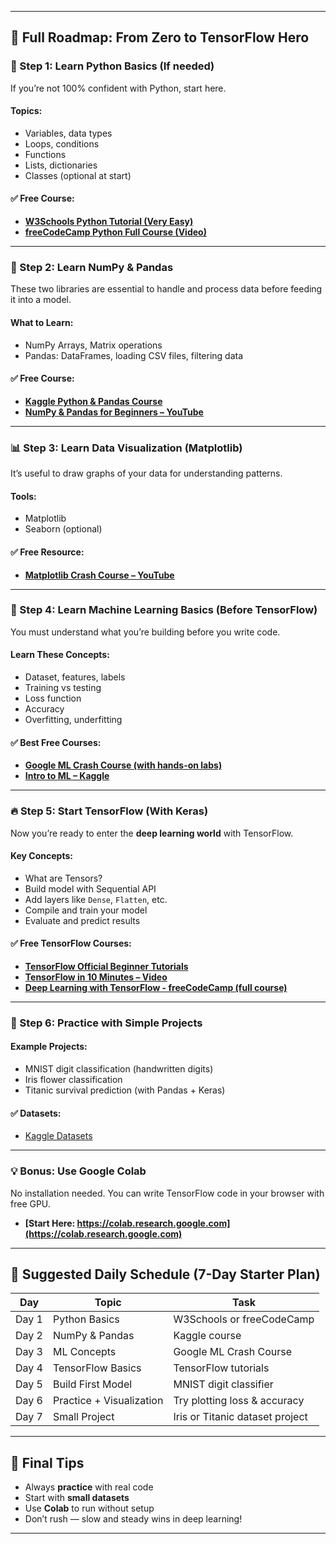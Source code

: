 
---

## 📘 Full Roadmap: From Zero to TensorFlow Hero

### 🌱 Step 1: Learn Python Basics (If needed)

If you’re not 100% confident with Python, start here.

#### Topics:

* Variables, data types
* Loops, conditions
* Functions
* Lists, dictionaries
* Classes (optional at start)

#### ✅ Free Course:

* **[W3Schools Python Tutorial (Very Easy)](https://www.w3schools.com/python/)**
* **[freeCodeCamp Python Full Course (Video)](https://www.youtube.com/watch?v=rfscVS0vtbw)**

---

### 🧮 Step 2: Learn NumPy & Pandas

These two libraries are essential to handle and process data before feeding it into a model.

#### What to Learn:

* NumPy Arrays, Matrix operations
* Pandas: DataFrames, loading CSV files, filtering data

#### ✅ Free Course:

* **[Kaggle Python & Pandas Course](https://www.kaggle.com/learn/python)**
* **[NumPy & Pandas for Beginners – YouTube](https://www.youtube.com/watch?v=vmEHCJofslg)**

---

### 📊 Step 3: Learn Data Visualization (Matplotlib)

It’s useful to draw graphs of your data for understanding patterns.

#### Tools:

* Matplotlib
* Seaborn (optional)

#### ✅ Free Resource:

* **[Matplotlib Crash Course – YouTube](https://www.youtube.com/watch?v=3Xc3CA655Y4)**

---

### 🤖 Step 4: Learn Machine Learning Basics (Before TensorFlow)

You must understand what you’re building before you write code.

#### Learn These Concepts:

* Dataset, features, labels
* Training vs testing
* Loss function
* Accuracy
* Overfitting, underfitting

#### ✅ Best Free Courses:

* **[Google ML Crash Course (with hands-on labs)](https://developers.google.com/machine-learning/crash-course)**
* **[Intro to ML – Kaggle](https://www.kaggle.com/learn/intro-to-machine-learning)**

---

### 🔥 Step 5: Start TensorFlow (With Keras)

Now you’re ready to enter the **deep learning world** with TensorFlow.

#### Key Concepts:

* What are Tensors?
* Build model with Sequential API
* Add layers like `Dense`, `Flatten`, etc.
* Compile and train your model
* Evaluate and predict results

#### ✅ Free TensorFlow Courses:

* **[TensorFlow Official Beginner Tutorials](https://www.tensorflow.org/tutorials/keras/classification)**
* **[TensorFlow in 10 Minutes – Video](https://www.youtube.com/watch?v=tPYj3fFJGjk)**
* **[Deep Learning with TensorFlow - freeCodeCamp (full course)](https://www.youtube.com/watch?v=ApXoWvfEYVU)**

---

### 🧪 Step 6: Practice with Simple Projects

#### Example Projects:

* MNIST digit classification (handwritten digits)
* Iris flower classification
* Titanic survival prediction (with Pandas + Keras)

#### ✅ Datasets:

* [Kaggle Datasets](https://www.kaggle.com/datasets)

---

### 💡 Bonus: Use Google Colab

No installation needed. You can write TensorFlow code in your browser with free GPU.

* **[Start Here: https://colab.research.google.com](https://colab.research.google.com)**

---

## 🎯 Suggested Daily Schedule (7-Day Starter Plan)

| Day   | Topic                    | Task                            |
| ----- | ------------------------ | ------------------------------- |
| Day 1 | Python Basics            | W3Schools or freeCodeCamp       |
| Day 2 | NumPy & Pandas           | Kaggle course                   |
| Day 3 | ML Concepts              | Google ML Crash Course          |
| Day 4 | TensorFlow Basics        | TensorFlow tutorials            |
| Day 5 | Build First Model        | MNIST digit classifier          |
| Day 6 | Practice + Visualization | Try plotting loss & accuracy    |
| Day 7 | Small Project            | Iris or Titanic dataset project |

---

## 📌 Final Tips

* Always **practice** with real code
* Start with **small datasets**
* Use **Colab** to run without setup
* Don’t rush — slow and steady wins in deep learning!

---


